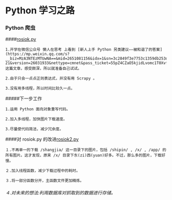# Python 学习之路

### Python 爬虫  

####[rosiok.py](https://github.com/kgf0ry/python-crawler/blob/master/rosiok.py)

    1.开学在微信公众号 懒人在思考 上看到 [新人上手 Python 另类建议——被和谐了的答案] (https://mp.weixin.qq.com/s?__biz=MzA3NTEzMTUwNA==&mid=2651081156&idx=1&sn=3c2849f3e7753c1359db253da13aa732&chksm=8485d6dbb3f25fcd1380bc2f7d9b988585a4e028df67f866660be82dc2ad0af07e08e69c5328&scene=0&key=cde9f53f8128acbd090bac3e129f84a706eb1c5dedb07f86485387968072ef20bfd8b41dbf3f579ba2e5def1b443a1c1&ascene=7&uin=MTU5MzU2MDEwNw%3D%3D&devicetype=android-21&version=26031933&nettype=cmnet&pass_ticket=55pZ4CZaO5kjidLvomc1T0XvfmHfsEC3viskcaOxDsvYYAmnTjGJuPocU6oiFZgW&wx_header=1)这篇文章，感受颇深，所以就准备自己试试。

    2.由于只会一点点正则表达式，并没有用 Scrapy 。

    3.没有用多线程，所以时间比较久一点。
	
#####下一步工作

    1.运用 Python 面向对象重写代码。

    2.加入多线程，加快图片下载速度。

    3.尽量使代码简洁，减少冗余度。

####对 rosiok.py 的改进[rosiok2.py](rosiok1.py)
    
    １.不再单一的下载 /shangjia/ 这一目录下的图片，包括 /shipin/ , /x/ , /app/ 的所有图片。这才发现，原来 /x/ 目录下东(zi)西(yuan)好多。不过，那么多的图片，下载好慢。
	
    ２.加入线程函数，减少下载过程中的耗时。

    ３.将一部分函数分开，主函数文件更加精炼。
    
######	４.对未来的想法:利用数据库对抓取到的数据进行存储。
